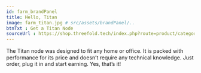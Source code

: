 ```yaml
---
id: farm_brandPanel
title: Hello, Titan
image: farm_titan.jpg # src/assets/brandPanel/..
btnTxt : Get a Titan Node
sourceUrl : https://shop.threefold.tech/index.php?route=product/category&path=59
---
```

The Titan node was designed to ﬁt any home or ofﬁce. It is packed with performance for its price and doesn’t require any technical knowledge. Just order, plug it in and start earning. Yes, that’s it!